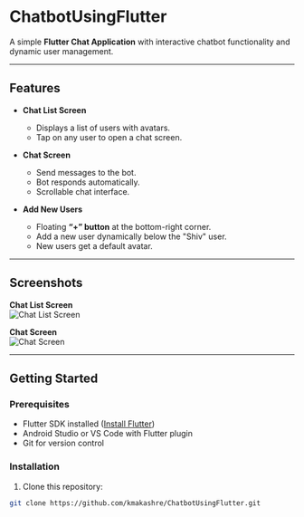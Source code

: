 # ChatbotUsingFlutter

A simple **Flutter Chat Application** with interactive chatbot functionality and dynamic user management.

---

## Features

- **Chat List Screen**
  - Displays a list of users with avatars.
  - Tap on any user to open a chat screen.

- **Chat Screen**
  - Send messages to the bot.
  - Bot responds automatically.
  - Scrollable chat interface.

- **Add New Users**
  - Floating **“+” button** at the bottom-right corner.
  - Add a new user dynamically below the "Shiv" user.
  - New users get a default avatar.

---

## Screenshots

**Chat List Screen**  
![Chat List Screen](assets/screenshots/chat_list.png)

**Chat Screen**  
![Chat Screen](assets/screenshots/chat_screen.png)

---

## Getting Started

### Prerequisites
- Flutter SDK installed ([Install Flutter](https://flutter.dev/docs/get-started/install))
- Android Studio or VS Code with Flutter plugin
- Git for version control

### Installation
1. Clone this repository:
```bash
git clone https://github.com/kmakashre/ChatbotUsingFlutter.git
